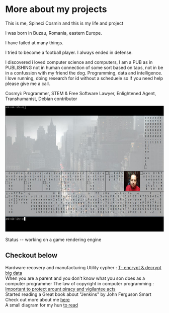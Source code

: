 <html>
      
 <head>
     <h1>More about my projects</h1>
        <p>This is me, Spineci Cosmin and this is my life and project</p>
<p>
I was born in Buzau, Romania, eastern Europe. 
</p>
<p>
I have failed at many things.
</p>
<p>
I tried to become a football player. I always ended in defense. 
</p>
<p>
I discovered i loved computer science and computers, I am a PUB as in PUBLISHING not in human connection of some sort based on taps, not in be in a confussion with my friend the dog. Programming, data and intelligence. I love running, doing research for id without a scheduele so if you need help please give me a call. </p>
<p>  Cosmyi: Programmer, STEM & Free Software Lawyer, Enlightened Agent, Transhumanist, Debian contributor </p>


	 
 <section id="about">
      <img src="trainee.jpg" height="400" alt="">
     
  Status 
  -- working on a game rendering engine
    </section>

Checkout below
  -------------------------------------
 </head>
 <body>
  <div>
   Hardware recovery and manufacturing
  Utility cypher : <a href="https://github.com/drspineci/drspineci.github.io/blob/main/t-encrypting-and-decrypting-files.md" > T- encrypt & decrypt big data  </a>
  </div>
  <div>
   When you are a parent and you don't know what you son does as a computer programmer 
  The law of copyright in computer programming : <a href="https://github.com/drspineci/drspineci.github.io/blob/main/c.pdf" >Important to protect arount piracy and vigilantee acts</a>
  </div>
	 
<div>
	Started reading a Great book about "Jenkins" by John Ferguson Smart 
</div>
Check out more about me <a href="https://drspineci.github.io/cv.spineci-PDL.txt" > here</a>
  </div>

<div> 
A small diagram for my hun <a href="https://drspineci.github.io/output.pdf" > to read </a>
</div>

